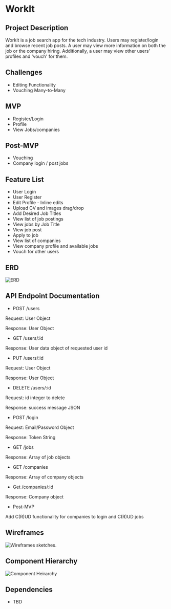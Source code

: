 # WorkIt

## Project Description

WorkIt is a job search app for the tech industry. Users may register/login and browse recent job posts. A user may view more information on both the job or the company hiring. Additionally, a user may view other users' profiles and 'vouch' for them.

## Challenges

- Editing Functionality
- Vouching Many-to-Many

## MVP

- Register/Login
- Profile 
- View Jobs/companies

## Post-MVP

- Vouching
- Company login / post jobs

## Feature List

- User Login
- User Register
- Edit Profile - Inline edits
- Upload CV and images drag/drop
- Add Desired Job Titles
- View list of job postings
- View jobs by Job Title
- View job post
- Apply to job
- View list of companies
- View company profile and available jobs
- Vouch for other users

## ERD

![ERD](https://i.imgur.com/ojOMZdd.jpg)

## API Endpoint Documentation

- POST /users

Request: User Object

Response: User Object

- GET /users/:id

Response: User data object of requested user id

- PUT /users/:id

Request: User Object

Response: User Object

- DELETE /users/:id

Request: id integer to delete

Response: success message JSON

- POST /login

Request: Email/Password Object

Response: Token String

- GET /jobs

Response: Array of job objects

- GET /companies

Response: Array of company objects

- Get /companies/:id

Response: Company object

- Post-MVP

Add C(R)UD functionality for companies to login and C(R)UD jobs


## Wireframes

![Wireframes sketches](https://i.imgur.com/esJ0Dol.jpg).

## Component Hierarchy

![Component Heirarchy](https://i.imgur.com/nQnJwCO.jpg)

## Dependencies

- TBD

